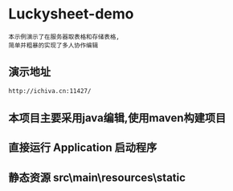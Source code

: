 # Luckysheet-demo 
    本示例演示了在服务器取表格和存储表格,
    简单并粗暴的实现了多人协作编辑
## 演示地址
```dtd
http://ichiva.cn:11427/
```
## 本项目主要采用java编辑,使用maven构建项目
## 直接运行 Application 启动程序
## 静态资源 src\main\resources\static


